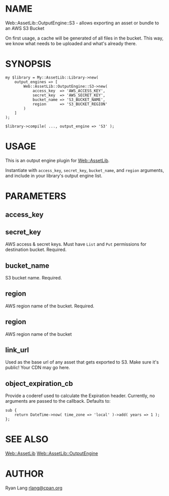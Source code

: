 # NAME

Web::AssetLib::OutputEngine::S3 - allows exporting an asset or bundle to an AWS S3 Bucket

On first usage, a cache will be generated of all files in the bucket. This way, we know
what needs to be uploaded and what's already there.

# SYNOPSIS

    my $library = My::AssetLib::Library->new(
        output_engines => [
            Web::AssetLib::OutputEngine::S3->new(
                access_key  => 'AWS_ACCESS_KEY',
                secret_key  => 'AWS_SECRET_KEY',
                bucket_name => 'S3_BUCKET_NAME',
                region      => 'S3_BUCKET_REGION'
            )
        ]
    );

    $library->compile( ..., output_engine => 'S3' );

# USAGE

This is an output engine plugin for [Web::AssetLib](https://metacpan.org/pod/Web::AssetLib).

Instantiate with `access_key`, `secret_key`, `bucket_name`, 
and `region` arguments, and include in your library's output engine list.

# PARAMETERS

## access\_key

## secret\_key

AWS access & secret keys. Must have `List` and `Put` permissions for destination bucket. 
Required.

## bucket\_name

S3 bucket name. Required.

## region

AWS region name of the bucket. Required.

## region

AWS region name of the bucket

## link\_url

Used as the base url of any asset that gets exported to S3. Make sure it's public!
Your CDN may go here.

## object\_expiration\_cb

Provide a coderef used to calculate the Expiration header. Currently, 
no arguments are passed to the callback. Defaults to:

    sub {
        return DateTime->now( time_zone => 'local' )->add( years => 1 );
    };

# SEE ALSO

[Web::AssetLib](https://metacpan.org/pod/Web::AssetLib)
[Web::AssetLib::OutputEngine](https://metacpan.org/pod/Web::AssetLib::OutputEngine)

# AUTHOR

Ryan Lang <rlang@cpan.org>